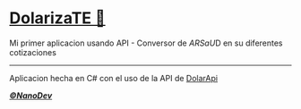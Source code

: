 # <u>DolarizaTE 🤑</u>

Mi primer aplicacion usando API - Conversor de $ARS a U$D en su diferentes cotizaciones

------------------------------------------------------------------

Aplicacion hecha en C# con el uso de la API de [DolarApi](https://dolarapi.com/docs/argentina/)

[***©NanoDev***](https://nanodev01.netlify.app/)